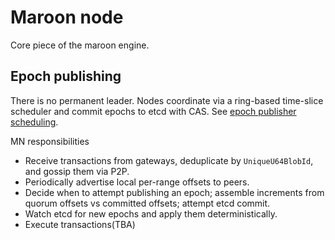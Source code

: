 # Maroon node

Core piece of the maroon engine.

## Epoch publishing

There is no permanent leader. Nodes coordinate via a ring-based time-slice scheduler and commit epochs to etcd with CAS. See [epoch publisher scheduling](./leader-election.md).

MN responsibilities

- Receive transactions from gateways, deduplicate by `UniqueU64BlobId`, and gossip them via P2P.
- Periodically advertise local per-range offsets to peers.
- Decide when to attempt publishing an epoch; assemble increments from quorum offsets vs committed offsets; attempt etcd commit.
- Watch etcd for new epochs and apply them deterministically.
- Execute transactions(TBA)
